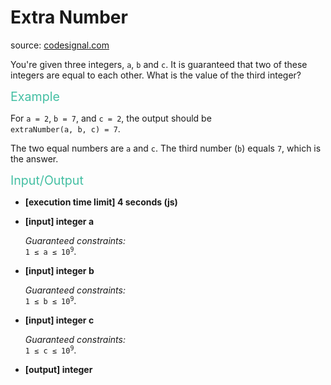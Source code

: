 <h1>Extra Number</h1>
<p>source: <a href="https://www.codesignal.com/">codesignal.com</a>
<div><p>You're given three integers, <code>a</code>, <code>b</code> and <code>c</code>. It is guaranteed that two of these integers are equal to each other. What is the value of the third integer?</p>
<p><span style="color:#44BFA3;font-size:1.4em">Example</span></p>
<p>For <code>a = 2</code>, <code>b = 7</code>, and <code>c = 2</code>, the output should be<br>
<code>extraNumber(a, b, c) = 7</code>.</p>
<p>The two equal numbers are <code>a</code> and <code>c</code>. The third number (<code>b</code>) equals <code>7</code>, which is the answer.</p>
<p><span style="color:#44BFA3;font-size:1.4em">Input/Output</span></p>
<ul>
<li>
<p><strong>[execution time limit] 4 seconds (js)</strong></p>
</li>
<li>
<p><strong>[input] integer a</strong></p>
<p><em>Guaranteed constraints:</em><br>
<code>1 ≤ a ≤ 10<sup>9</sup></code>.</p>
</li>
<li>
<p><strong>[input] integer b</strong></p>
<p><em>Guaranteed constraints:</em><br>
<code>1 ≤ b ≤ 10<sup>9</sup></code>.</p>
</li>
<li>
<p><strong>[input] integer c</strong></p>
<p><em>Guaranteed constraints:</em><br>
<code>1 ≤ c ≤ 10<sup>9</sup></code>.</p>
</li>
<li>
<p><strong>[output] integer</strong></p>
</li>
</ul>
</div>